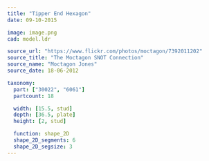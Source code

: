 ```yaml
---
title: "Tipper End Hexagon"
date: 09-10-2015

image: image.png
cad: model.ldr

source_url: "https://www.flickr.com/photos/moctagon/7392011202"
source_title: "The Moctagon SNOT Connection"
source_name: "Moctagon Jones"
source_date: 18-06-2012

taxonomy:
  part: ["30022", "6061"]
  partcount: 18

  width: [15.5, stud]
  depth: [36.5, plate]
  height: [2, stud]

  function: shape_2D
  shape_2D_segments: 6
  shape_2D_segsize: 3
---
```

